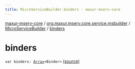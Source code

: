```yaml
---
title: MicroServiceBuilder.binders - maxur-mserv-core
---
```


[maxur-mserv-core](../../index.html) / [org.maxur.mserv.core.service.msbuilder](../index.html) / [MicroServiceBuilder](index.html) / [binders](.)

# binders

`var binders: `[`Array`](https://kotlinlang.org/api/latest/jvm/stdlib/kotlin/-array/index.html)`<Binder>` [(source)](https://github.com/myunusov/maxur-mserv/tree/master/maxur-mserv-core/src/main/kotlin/org/maxur/mserv/core/service/msbuilder/MicroServiceBuilder.kt#L32)